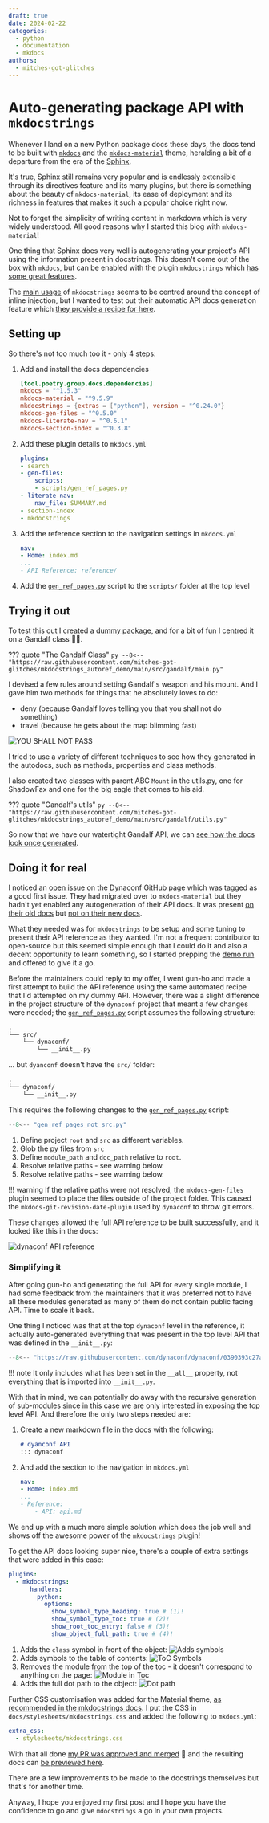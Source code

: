 ```yaml
---
draft: true
date: 2024-02-22
categories:
  - python
  - documentation
  - mkdocs
authors:
  - mitches-got-glitches
---
```


# Auto-generating package API with `mkdocstrings`

Whenever I land on a new Python package docs these days, the docs tend to be built with
[`mkdocs`][mkdocs] and the [`mkdocs-material`][mkdocs-material] theme, heralding a bit of a
departure from the era of the [Sphinx].

It's true, Sphinx still remains very popular and is endlessly extensible through its directives
feature and its many plugins, but there is something about the beauty of `mkdocs-material`, its ease
of deployment and its richness in features that makes it such a popular choice right now.

<!-- more -->

Not to forget the simplicity of writing content in markdown which is very widely understood.
All good reasons why I started this blog with `mkdocs-material`!

One thing that Sphinx does very well is autogenerating your project's API using the information
present in docstrings. This doesn't come out of the box with `mkdocs`, but can be enabled with the
plugin `mkdocstrings` which [has some great features](https://mkdocstrings.github.io/#features).

The [main usage](https://mkdocstrings.github.io/usage/) of `mkdocstrings` seems to be centred around
the concept of inline injection, but I wanted to test out their automatic API docs generation
feature which [they provide a recipe for here][API-gen].

## Setting up

So there's not too much too it - only 4 steps:

1. Add and install the docs dependencies

    ```toml title="pyproject.toml"
    [tool.poetry.group.docs.dependencies]
    mkdocs = "^1.5.3"
    mkdocs-material = "^9.5.9"
    mkdocstrings = {extras = ["python"], version = "^0.24.0"}
    mkdocs-gen-files = "^0.5.0"
    mkdocs-literate-nav = "^0.6.1"
    mkdocs-section-index = "^0.3.8"
    ```

2. Add these plugin details to `mkdocs.yml`

    ```yaml title="mkdocs.yml"
    plugins:
    - search
    - gen-files:
        scripts:
        - scripts/gen_ref_pages.py
    - literate-nav:
        nav_file: SUMMARY.md
    - section-index
    - mkdocstrings
    ```

3. Add the reference section to the navigation settings in `mkdocs.yml`
    ```yaml title="mkdocs.yml"
    nav:
    - Home: index.md
    ...
    - API Reference: reference/
    ```

4. Add the [`gen_ref_pages.py`][gen-ref-pages.py] script to the `scripts/` folder at the top level


## Trying it out

To test this out I created a [dummy package][autoref-demo-repo], and for a bit of fun I centred it
on a Gandalf class 🧙‍♂️.

<!-- ??? quote "The Gandalf Class"
    <script src="https://gist.github.com/mitches-got-glitches/3fad75f9ecdd1ab618b4357e47f05c0b.js"></script> -->

??? quote "The Gandalf Class"
    ```py
    --8<-- "https://raw.githubusercontent.com/mitches-got-glitches/mkdocstrings_autoref_demo/main/src/gandalf/main.py"
    ```

I devised a few rules around setting Gandalf's weapon and his mount. And I gave him two methods for
things that he absolutely loves to do:

* deny (because Gandalf loves telling you that you shall not do something)
* travel (because he gets about the map blimming fast)

![YOU SHALL NOT PASS](https://media1.tenor.com/images/d23c20302e1d7d01bb8ec3b29c747583/tenor.gif?itemid=12019193)

I tried to use a variety of different techniques to see how they generated in the autodocs, such as
methods, properties and class methods.

I also created two classes with parent ABC `Mount` in the utils.py, one for ShadowFax and one for
the big eagle that comes to his aid.

??? quote "Gandalf's utils"
    ```py
    --8<-- "https://raw.githubusercontent.com/mitches-got-glitches/mkdocstrings_autoref_demo/main/src/gandalf/utils.py"
    ```

So now that we have our watertight Gandalf API, we can [see how the docs look once generated][gandalf-ref].


## Doing it for real

I noticed an [open issue](https://github.com/dynaconf/dynaconf/issues/997) on the Dynaconf GitHub
page which was tagged as a good first issue. They had migrated over to `mkdocs-material`
but they hadn't yet enabled any autogeneration of their API docs. It was present [on their old
docs](https://dynaconf.readthedocs.io/en/docs_223/reference/dynaconf.html#) but [not on their new
docs](https://www.dynaconf.com/).

What they needed was for `mkdocstrings` to be setup and some tuning to present their API reference
as they wanted. I'm not a frequent contributor to open-source but this seemed simple enough that I
could do it and also a decent opportunity to learn something, so I started prepping the [demo
run](#testing-it-out) and offered to give it a go.

Before the maintainers could reply to my offer, I went gun-ho and made a first attempt to build the
API reference using the same automated recipe that I'd attempted on my dummy API. However, there was
a slight difference in the project structure of the `dynaconf` project that meant a few changes were
needed; the [`gen_ref_pages.py`][gen-ref-pages.py] script assumes the following structure:

```txt
.
└── src/
    └── dynaconf/
        └── __init__.py
```

... but `dyanconf` doesn't have the `src/` folder:

```txt
.
└── dynaconf/
    └── __init__.py
```

<!-- ??? info "These lines of code will definitely be affected."
    ```py title="gen_ref_pages.py" linenums="1" hl_lines="8-13"
    --8<-- "gen_ref_pages.py"
    ``` -->

This requires the following changes to the [`gen_ref_pages.py`][gen-ref-pages.py] script:

```py title="gen_ref_pages.py" linenums="1" hl_lines="8-9 11-14 34"
--8<-- "gen_ref_pages_not_src.py"
```

  1. Define project `root` and `src` as different variables.
  2. Glob the py files from `src`
  3. Define `module_path` and `doc_path` relative to `root`.
  4. Resolve relative paths - see warning below.
  5. Resolve relative paths - see warning below.

!!! warning
    If the relative paths were not resolved, the `mkdocs-gen-files` plugin seemed to place the files
    outside of the project folder. This caused the `mkdocs-git-revision-date-plugin` used by
    `dynaconf` to throw git errors.

These changes allowed the full API reference to be built successfully, and it looked like this in
the docs:

![dynaconf API reference](../img/dynaconf_api.png)

### Simplifying it

After going gun-ho and generating the full API for every single module, I had some feedback from the
maintainers that it was preferred not to have all these modules generated as many of them do not
contain public facing API. Time to scale it back.

One thing I noticed was that at the top `dynaconf` level in the reference, it actually
auto-generated everything that was present in the top level API that was defined in the
`__init__.py`:

```py title="dynaconf/__init__.py"
--8<-- "https://raw.githubusercontent.com/dynaconf/dynaconf/0390393c27a7ef27104bbda2426b3382dcc7fb9f/dynaconf/__init__.py:30:42"
```

!!! note
    It only includes what has been set in the `__all__` property, not everything that is imported
    into `__init__.py`.

With that in mind, we can potentially do away with the recursive generation of sub-modules since in
this case we are only interested in exposing the top level API. And therefore the only two steps
needed are:

1. Create a new markdown file in the docs with the following:
    ```md title="docs/api.py"
    # dyanconf API
    ::: dynaconf
    ```
2. And add the section to the navigation in `mkdocs.yml`
    ```yaml title="mkdocs.yml"
    nav:
    - Home: index.md
    ...
    - Reference:
        - API: api.md
    ```

We end up with a much more simple solution which does the job well and shows off the awesome power
of the `mkdocstrings` plugin!

To get the API docs looking super nice, there's a couple of extra settings that were added in this
case:

```yaml title="mkdocs.yml"
plugins:
  - mkdocstrings:
      handlers:
        python:
          options:
            show_symbol_type_heading: true # (1)!
            show_symbol_type_toc: true # (2)!
            show_root_toc_entry: false # (3)!
            show_object_full_path: true # (4)!
```

1. Adds the `class` symbol in front of the object:
   ![Adds symbols](../img/symbol_type_heading.png)
2. Adds symbols to the table of contents:
   ![ToC Symbols](../img/toc_symbols.png)
3. Removes the module from the top of the toc - it doesn't correspond to anything on the page:
   ![Module in Toc](../img/mod_in_toc.png)
4. Adds the full dot path to the object:
   ![Dot path](../img/symbol_type_heading.png)

Further CSS customisation was added for the Material theme, [as recommended in the mkdocstrings
docs][material-mkdocstrings-style]. I put the CSS in `docs/stylesheets/mkdocstrings.css` and added
the following to `mkdocs.yml`:

```yaml title="mkdocs.yml"
extra_css:
  - stylesheets/mkdocstrings.css
```

With that all done [my PR was approved and merged](https://github.com/dynaconf/dynaconf/pull/1058)
🦾 and the resulting docs can [be previewed here](https://deploy-preview-1058--dynaconf.netlify.app/api/).

There are a few improvements to be made to the docstrings themselves but that's for another time.

Anyway, I hope you enjoyed my first post and I hope you have the confidence to go and give
`mdocstrings` a go in your own projects.


[mkdocs]: https://www.mkdocs.org/
[mkdocstrings]: https://mkdocstrings.github.io/
[mkdocs-material]: https://squidfunk.github.io/mkdocs-material/
[Sphinx]: https://www.sphinx-doc.org/
[API-gen]: https://mkdocstrings.github.io/recipes/#automatic-code-reference-pages
[autoref-demo-repo]: https://github.com/mitches-got-glitches/mkdocstrings_autoref_demo
[gandalf-ref]: https://mitches-got-glitches.github.io/mkdocstrings_autoref_demo/reference/gandalf/
[gen-ref-pages.py]: https://github.com/mitches-got-glitches/mkdocstrings_autoref_demo/blob/523a6ef7b63a3161c5ef4fa9ac1ffd4ea3104925/scripts/gen_ref_pages.py
[material-mkdocstrings-style]: https://mkdocstrings.github.io/python/usage/customization/#material